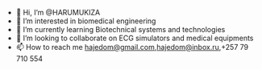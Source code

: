 - 👋 Hi, I’m @HARUMUKIZA
- 👀 I’m interested in biomedical engineering
- 🌱 I’m currently learning Biotechnical systems and technologies
- 💞️ I’m looking to collaborate on ECG simulators and medical equipments
- 📫 How to reach me hajedom@gmail.com,hajedom@inbox.ru,+257 79 710 554

<!---
HARUMUKIZA/HARUMUKIZA is a ✨ special ✨ repository because its `README.md` (this file) appears on your GitHub profile.
You can click the Preview link to take a look at your changes.
--->

